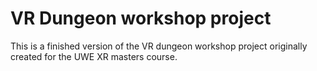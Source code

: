 # VR Dungeon workshop project

This is a finished version of the VR dungeon workshop project originally created for the UWE XR masters course.

